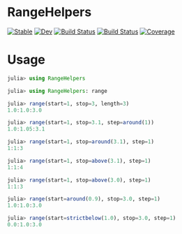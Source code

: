# RangeHelpers

[![Stable](https://img.shields.io/badge/docs-stable-blue.svg)](https://jw3126.github.io/RangeHelpers.jl/stable)
[![Dev](https://img.shields.io/badge/docs-dev-blue.svg)](https://jw3126.github.io/RangeHelpers.jl/dev)
[![Build Status](https://github.com/jw3126/RangeHelpers.jl/workflows/CI/badge.svg)](https://github.com/jw3126/RangeHelpers.jl/actions)
[![Build Status](https://travis-ci.com/jw3126/RangeHelpers.jl.svg?branch=master)](https://travis-ci.com/jw3126/RangeHelpers.jl)
[![Coverage](https://codecov.io/gh/jw3126/RangeHelpers.jl/branch/master/graph/badge.svg)](https://codecov.io/gh/jw3126/RangeHelpers.jl)

# Usage

```julia
julia> using RangeHelpers

julia> using RangeHelpers: range

julia> range(start=1, stop=3, length=3)
1.0:1.0:3.0

julia> range(start=1, stop=3.1, step=around(1))
1.0:1.05:3.1

julia> range(start=1, stop=around(3.1), step=1)
1:1:3

julia> range(start=1, stop=above(3.1), step=1)
1:1:4

julia> range(start=1, stop=above(3.0), step=1)
1:1:3

julia> range(start=around(0.9), stop=3.0, step=1)
1.0:1.0:3.0

julia> range(start=strictbelow(1.0), stop=3.0, step=1)
0.0:1.0:3.0
```
